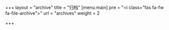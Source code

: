 +++
layout = "archive"
title = "归档"
[menu.main]
pre = "<i class=\"fas fa-fw fa-file-archive\"></i>"
url = "archives"
weight = 2

+++
